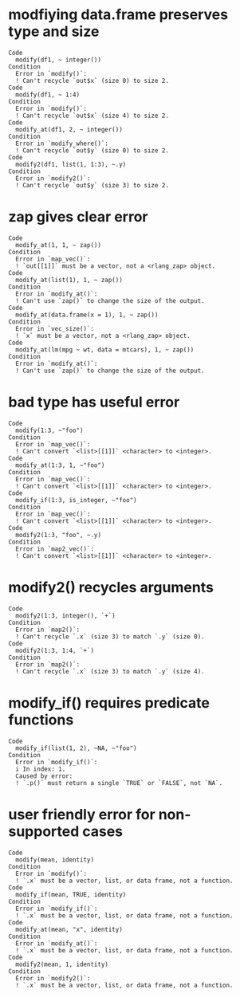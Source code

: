 # modfiying data.frame preserves type and size

    Code
      modify(df1, ~ integer())
    Condition
      Error in `modify()`:
      ! Can't recycle `out$x` (size 0) to size 2.
    Code
      modify(df1, ~ 1:4)
    Condition
      Error in `modify()`:
      ! Can't recycle `out$x` (size 4) to size 2.
    Code
      modify_at(df1, 2, ~ integer())
    Condition
      Error in `modify_where()`:
      ! Can't recycle `out$y` (size 0) to size 2.
    Code
      modify2(df1, list(1, 1:3), ~.y)
    Condition
      Error in `modify2()`:
      ! Can't recycle `out$y` (size 3) to size 2.

# zap gives clear error

    Code
      modify_at(1, 1, ~ zap())
    Condition
      Error in `map_vec()`:
      ! `out[[1]]` must be a vector, not a <rlang_zap> object.
    Code
      modify_at(list(1), 1, ~ zap())
    Condition
      Error in `modify_at()`:
      ! Can't use `zap()` to change the size of the output.
    Code
      modify_at(data.frame(x = 1), 1, ~ zap())
    Condition
      Error in `vec_size()`:
      ! `x` must be a vector, not a <rlang_zap> object.
    Code
      modify_at(lm(mpg ~ wt, data = mtcars), 1, ~ zap())
    Condition
      Error in `modify_at()`:
      ! Can't use `zap()` to change the size of the output.

# bad type has useful error

    Code
      modify(1:3, ~"foo")
    Condition
      Error in `map_vec()`:
      ! Can't convert `<list>[[1]]` <character> to <integer>.
    Code
      modify_at(1:3, 1, ~"foo")
    Condition
      Error in `map_vec()`:
      ! Can't convert `<list>[[1]]` <character> to <integer>.
    Code
      modify_if(1:3, is_integer, ~"foo")
    Condition
      Error in `map_vec()`:
      ! Can't convert `<list>[[1]]` <character> to <integer>.
    Code
      modify2(1:3, "foo", ~.y)
    Condition
      Error in `map2_vec()`:
      ! Can't convert `<list>[[1]]` <character> to <integer>.

# modify2() recycles arguments

    Code
      modify2(1:3, integer(), `+`)
    Condition
      Error in `map2()`:
      ! Can't recycle `.x` (size 3) to match `.y` (size 0).
    Code
      modify2(1:3, 1:4, `+`)
    Condition
      Error in `map2()`:
      ! Can't recycle `.x` (size 3) to match `.y` (size 4).

# modify_if() requires predicate functions

    Code
      modify_if(list(1, 2), ~NA, ~"foo")
    Condition
      Error in `modify_if()`:
      i In index: 1.
      Caused by error:
      ! `.p()` must return a single `TRUE` or `FALSE`, not `NA`.

# user friendly error for non-supported cases

    Code
      modify(mean, identity)
    Condition
      Error in `modify()`:
      ! `.x` must be a vector, list, or data frame, not a function.
    Code
      modify_if(mean, TRUE, identity)
    Condition
      Error in `modify_if()`:
      ! `.x` must be a vector, list, or data frame, not a function.
    Code
      modify_at(mean, "x", identity)
    Condition
      Error in `modify_at()`:
      ! `.x` must be a vector, list, or data frame, not a function.
    Code
      modify2(mean, 1, identity)
    Condition
      Error in `modify2()`:
      ! `.x` must be a vector, list, or data frame, not a function.

